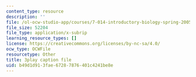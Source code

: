 ```yaml
---
content_type: resource
description: ''
file: /ol-ocw-studio-app/courses/7-014-introductory-biology-spring-2005/b49d1d913fae67287876401c4241be8e_uQRTFmC5_GA.srt
file_size: 52204
file_type: application/x-subrip
learning_resource_types: []
license: https://creativecommons.org/licenses/by-nc-sa/4.0/
ocw_type: OCWFile
resourcetype: Other
title: 3play caption file
uid: b49d1d91-3fae-6728-7876-401c4241be8e
---
```

